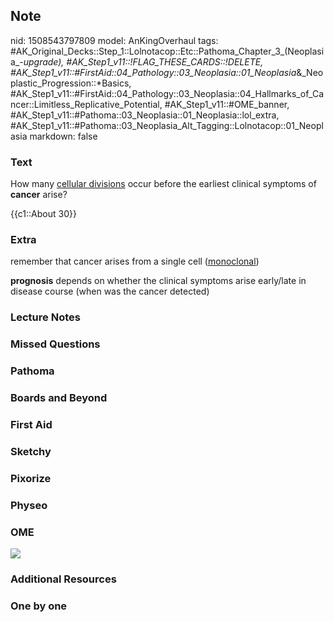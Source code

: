 ## Note
nid: 1508543797809
model: AnKingOverhaul
tags: #AK_Original_Decks::Step_1::Lolnotacop::Etc::Pathoma_Chapter_3_(Neoplasia_-_upgrade), #AK_Step1_v11::!FLAG_THESE_CARDS::!DELETE, #AK_Step1_v11::#FirstAid::04_Pathology::03_Neoplasia::01_Neoplasia_&_Neoplastic_Progression::*Basics, #AK_Step1_v11::#FirstAid::04_Pathology::03_Neoplasia::04_Hallmarks_of_Cancer::Limitless_Replicative_Potential, #AK_Step1_v11::#OME_banner, #AK_Step1_v11::#Pathoma::03_Neoplasia::01_Neoplasia::lol_extra, #AK_Step1_v11::#Pathoma::03_Neoplasia_Alt_Tagging::Lolnotacop::01_Neoplasia
markdown: false

### Text
How many <u>cellular divisions</u> occur before the earliest
clinical symptoms of <b>cancer</b> arise?
<div>
  {{c1::About 30}}
</div>

### Extra
remember that cancer arises from a single cell (<u>monoclonal</u>)
<div>
  <b>prognosis</b> depends on whether the clinical symptoms arise
  early/late in disease course (when was the cancer detected)
</div>

### Lecture Notes


### Missed Questions


### Pathoma


### Boards and Beyond


### First Aid


### Sketchy


### Pixorize


### Physeo


### OME
<div class="ome-widget">
  <a href="https://onlinemeded.org?ref=anki"><img src=
  "_OME_AnkiFlashcards_General_4.png"></a>
</div>

### Additional Resources


### One by one


